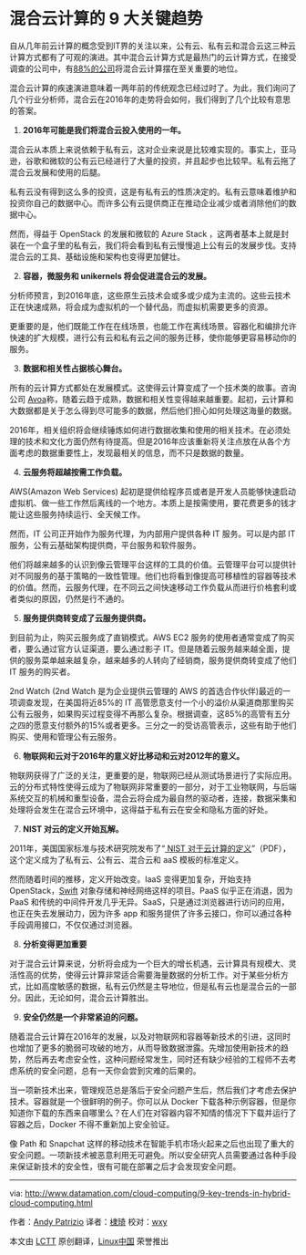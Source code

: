 混合云计算的 9 大关键趋势
========================================

自从几年前云计算的概念受到IT界的关注以来，公有云、私有云和混合云这三种云计算方式都有了可观的演进。其中混合云计算方式是最热门的云计算方式，在接受调查的公司中，有[88%的公司](https://www.greenhousedata.com/blog/hybrid-continues-to-be-most-popular-cloud-option-adoption-accelerating)将混合云计算摆在至关重要的地位。

混合云计算的疾速演进意味着一两年前的传统观念已经过时了。为此，我们询问了几个行业分析师，混合云在2016年的走势将会如何，我们得到了几个比较有意思的答案。

1. **2016年可能是我们将混合云投入使用的一年。**

混合云从本质上来说依赖于私有云，这对企业来说是比较难实现的。事实上，亚马逊，谷歌和微软的公有云已经进行了大量的投资，并且起步也比较早。私有云拖了混合云发展和使用的后腿。  

私有云没有得到这么多的投资，这是有私有云的性质决定的。私有云意味着维护和投资你自己的数据中心。而许多公有云提供商正在推动企业减少或者消除他们的数据中心。
  
然而，得益于 OpenStack 的发展和微软的 Azure Stack ，这两者基本上就是封装在一个盒子里的私有云，我们将会看到私有云慢慢追上公有云的发展步伐。支持混合云的工具、基础设施和架构也变得更加健壮。

2. **容器，微服务和 unikernels 将会促进混合云的发展。**

分析师预言，到2016年底，这些原生云技术会或多或少成为主流的。这些云技术正在快速成熟，将会成为虚拟机的一个替代品，而虚拟机需要更多的资源。

更重要的是，他们既能工作在在线场景，也能工作在离线场景。容器化和编排允许快速的扩大规模，进行公有云和私有云之间的服务迁移，使你能够更容易移动你的服务。
  
3. **数据和相关性占据核心舞台。**

所有的云计算方式都处在发展模式。这使得云计算变成了一个技术类的故事。咨询公司 [Avoa](http://avoa.com/2016/01/01/2016-is-the-year-of-data-and-relevance/)称，随着云趋于成熟，数据和相关性变得越来越重要。起初，云计算和大数据都是关于怎么得到尽可能多的数据，然后他们担心如何处理这海量的数据。

2016年，相关组织将会继续锤炼如何进行数据收集和使用的相关技术。在必须处理的技术和文化方面仍然有待提高。但是2016年应该重新将关注点放在从各个方面考虑的数据重要性上，发现最相关的信息，而不只是数据的数量。

4. **云服务将超越按需工作负载。**

AWS(Amazon Web Services) 起初是提供给程序员或者是开发人员能够快速启动虚拟机、做一些工作然后离线的一个地方。本质上是按需使用，要花费更多的钱才能让这些服务持续运行、全天候工作。
  
然而，IT 公司正开始作为服务代理，为内部用户提供各种 IT 服务。可以是内部 IT 服务，公有云基础架构提供商，平台服务和软件服务。
  
他们将越来越多的认识到像云管理平台这样的工具的价值。云管理平台可以提供针对不同服务的基于策略的一致性管理。他们也将看到像提高可移植性的容器等技术的价值。然而，云服务代理，在不同云之间快速移动工作负载从而进行价格套利或者类似的原因，仍然是行不通的。

5. **服务提供商转变成了云服务提供商。**

到目前为止，购买云服务成了直销模式。AWS EC2 服务的使用者通常变成了购买者，要么通过官方认证渠道，要么通过影子 IT。但是随着云服务越来越全面，提供的服务菜单越来越复杂，越来越多的人转向了经销商，服务提供商转变成了他们 IT 服务的购买者。
  
2nd Watch (2nd Watch 是为企业提供云管理的 AWS 的首选合作伙伴)最近的一项调查发现，在美国将近85%的 IT 高管愿意支付一个小的溢价从渠道商那里购买公有云服务，如果购买过程变得不再那么复杂。根据调查，这85%的高管有五分之四的愿意支付额外的15%或者更多。三分之一的受访高管表示，这些有助于他们购买、使用和管理公有云服务。

6. **物联网和云对于2016年的意义好比移动和云对2012年的意义。**

物联网获得了广泛的关注，更重要的是，物联网已经从测试场景进行了实际应用。云的分布式特性使得云成为了物联网非常重要的一部分，对于工业物联网，与后端系统交互的机械和重型设备，混合云将会成为最自然的驱动者，连接，数据采集和处理将会发生在混合云环境中，这得益于私有云在安全和隐私方面的好处。

7. **NIST 对云的定义开始瓦解。**

2011年，美国国家标准与技术研究院发布了“[ NIST 对于云计算的定义](http://csrc.nist.gov/publications/nistpubs/800-145/SP800-145.pdf)”（PDF），这个定义成为了私有云、公有云、混合云和 aaS 模板的标准定义。
  
然而随着时间的推移，定义开始改变。IaaS 变得更加复杂，开始支持 OpenStack，[Swift](https://wiki.openstack.org/wiki/Swift) 对象存储和神经网络这样的项目。PaaS 似乎正在消退，因为 PaaS 和传统的中间件开发几乎无异。SaaS，只是通过浏览器进行访问的应用，也正在失去发展动力，因为许多 app 和服务提供了许多云接口，你可以通过各种手段调用接口，不仅仅通过浏览器。

8. **分析变得更加重要**

对于混合云计算来说，分析将会成为一个巨大的增长机遇，云计算具有规模大、灵活性高的优势，使得云计算非常适合需要海量数据的分析工作。对于某些分析方式，比如高度敏感的数据，私有云仍然是主导地位，但是私有云也是混合云的一部分。因此，无论如何，混合云计算胜出。
 
9. **安全仍然是一个非常紧迫的问题。**

随着混合云计算在2016年的发展，以及对物联网和容器等新技术的引进，这同时也增加了更多的脆弱可攻破的地方，从而导致数据泄露。先增加使用新技术的趋势，然后再去考虑安全性，这种问题经常发生，同时还有缺少经验的工程师不去考虑系统的安全问题，总有一天你会尝到灾难的后果的。

当一项新技术出来，管理规范总是落后于安全问题产生后，然后我们才考虑去保护技术。容器就是一个很鲜明的例子。你可以从 Docker 下载各种示例容器，但是你知道你下载的东西来自哪里么？在人们在对容器内容不知情的情况下下载并运行了容器之后，Docker 不得不重新加上安全验证。
  
像 Path 和 Snapchat 这样的移动技术在智能手机市场火起来之后也出现了重大的安全问题。一项新技术被恶意利用无可避免。所以安全研究人员需要通过各种手段来保证新技术的安全性，很有可能在部署之后才会发现安全问题。
  
------------------------------------------------------------------------------

via: http://www.datamation.com/cloud-computing/9-key-trends-in-hybrid-cloud-computing.html

作者：[Andy Patrizio][a]
译者：[棣琦](https://github.com/sonofelice)
校对：[wxy](https://github.com/wxy)

本文由 [LCTT](https://github.com/LCTT/TranslateProject) 原创翻译，[Linux中国](https://linux.cn/) 荣誉推出

[a]:http://www.datamation.com/author/Andy-Patrizio-90720.html
